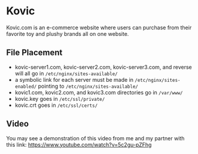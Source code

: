# Kovic
Kovic.com is an e-commerce website where users can purchase from their favorite toy and plushy brands all on one website. 

## File Placement
- kovic-server1.com, kovic-server2.com, kovic-server3.com, and reverse will all go in ```/etc/nginx/sites-available/```
- a symbolic link for each server must be made in ```/etc/nginx/sites-enabled/``` pointing to ```/etc/nginx/sites-available/```
- kovic1.com, kovic2.com, and kovic3.com directories go in ```/var/www/```
- kovic.key goes in ```/etc/ssl/private/```
- kovic.crt goes in ```/etc/ssl/certs/```

## Video
You may see a demonstration of this video from me and my partner with this link: https://www.youtube.com/watch?v=5c2gu-pZFhg

